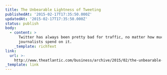 ```yaml
---
title: The Unbearable Lightness of Tweeting
publishedAt: '2015-02-17T17:35:50.000Z'
updatedAt: '2015-02-17T17:35:50.000Z'
status: publish
body:
  - content: >
      Twitter has always been pretty bad for traffic, no matter how much time
      journalists spend on it.
    _template: richText
link:
  url: >-
    http://www.theatlantic.com/business/archive/2015/02/the-unbearable-lightness-of-tweeting/385484/
_template: link
---
```


